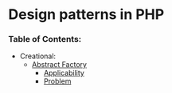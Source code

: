 # Design patterns in PHP

### Table of Contents:
- Creational:
    - [Abstract Factory](https://github.com/mohamed-ibrahem/design_patterns/tree/main/src/Creational/AbstractFactory#abstract-factory)
        - [Applicability](https://github.com/mohamed-ibrahem/design_patterns/tree/main/src/Creational/AbstractFactory#applicability)
        - [Problem](https://github.com/mohamed-ibrahem/design_patterns/tree/main/src/Creational/AbstractFactory#problem)
